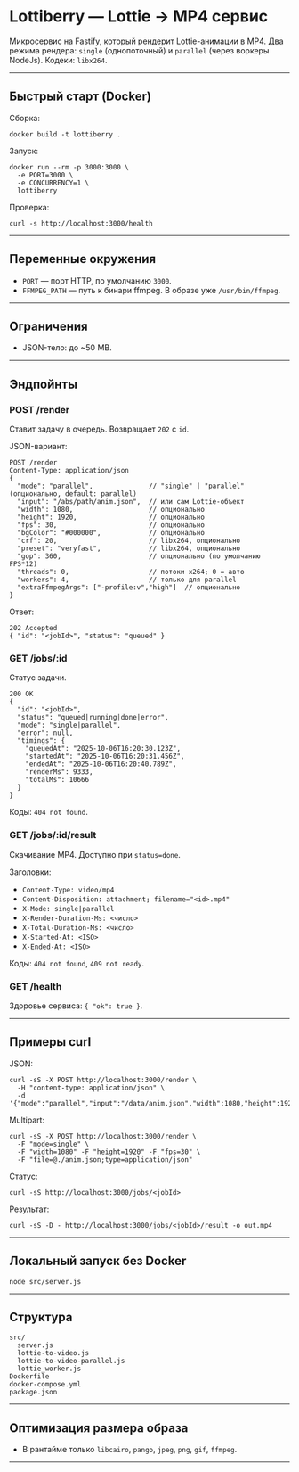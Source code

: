 # Lottiberry — Lottie → MP4 сервис

Микросервис на Fastify, который рендерит Lottie-анимации в MP4.
Два режима рендера: `single` (однопоточный) и `parallel` (через воркеры NodeJs). Кодеки: `libx264`.

---

## Быстрый старт (Docker)

Сборка:

    docker build -t lottiberry .

Запуск:

    docker run --rm -p 3000:3000 \
      -e PORT=3000 \
      -e CONCURRENCY=1 \
      lottiberry

Проверка:

    curl -s http://localhost:3000/health

---

## Переменные окружения

- `PORT` — порт HTTP, по умолчанию `3000`.
- `FFMPEG_PATH` — путь к бинари ffmpeg. В образе уже `/usr/bin/ffmpeg`.

---

## Ограничения

- JSON-тело: до ~50 MB.

---

## Эндпойнты

### POST /render
Ставит задачу в очередь. Возвращает `202` с `id`.

JSON-вариант:

    POST /render
    Content-Type: application/json
    {
      "mode": "parallel",              // "single" | "parallel" (опционально, default: parallel)
      "input": "/abs/path/anim.json",  // или сам Lottie-объект
      "width": 1080,                   // опционально
      "height": 1920,                  // опционально
      "fps": 30,                       // опционально
      "bgColor": "#000000",            // опционально
      "crf": 20,                       // libx264, опционально
      "preset": "veryfast",            // libx264, опционально
      "gop": 360,                      // опционально (по умолчанию FPS*12)
      "threads": 0,                    // потоки x264; 0 = авто
      "workers": 4,                    // только для parallel
      "extraFfmpegArgs": ["-profile:v","high"]  // опционально
    }

Ответ:

    202 Accepted
    { "id": "<jobId>", "status": "queued" }

### GET /jobs/:id
Статус задачи.

    200 OK
    {
      "id": "<jobId>",
      "status": "queued|running|done|error",
      "mode": "single|parallel",
      "error": null,
      "timings": {
        "queuedAt": "2025-10-06T16:20:30.123Z",
        "startedAt": "2025-10-06T16:20:31.456Z",
        "endedAt": "2025-10-06T16:20:40.789Z",
        "renderMs": 9333,
        "totalMs": 10666
      }
    }

Коды: `404 not found`.

### GET /jobs/:id/result
Скачивание MP4. Доступно при `status=done`.

Заголовки:

- `Content-Type: video/mp4`
- `Content-Disposition: attachment; filename="<id>.mp4"`
- `X-Mode: single|parallel`
- `X-Render-Duration-Ms: <число>`
- `X-Total-Duration-Ms: <число>`
- `X-Started-At: <ISO>`
- `X-Ended-At: <ISO>`

Коды: `404 not found`, `409 not ready`.

### GET /health
Здоровье сервиса: `{ "ok": true }`.

---

## Примеры curl

JSON:

    curl -sS -X POST http://localhost:3000/render \
      -H "content-type: application/json" \
      -d '{"mode":"parallel","input":"/data/anim.json","width":1080,"height":1920,"fps":30,"workers":4}'

Multipart:

    curl -sS -X POST http://localhost:3000/render \
      -F "mode=single" \
      -F "width=1080" -F "height=1920" -F "fps=30" \
      -F "file=@./anim.json;type=application/json"

Статус:

    curl -sS http://localhost:3000/jobs/<jobId>

Результат:

    curl -sS -D - http://localhost:3000/jobs/<jobId>/result -o out.mp4

---

## Локальный запуск без Docker

    node src/server.js

---

## Структура

    src/
      server.js
      lottie-to-video.js
      lottie-to-video-parallel.js
      lottie_worker.js
    Dockerfile
    docker-compose.yml
    package.json

---

## Оптимизация размера образа

- В рантайме только `libcairo`, `pango`, `jpeg`, `png`, `gif`, `ffmpeg`.

---
